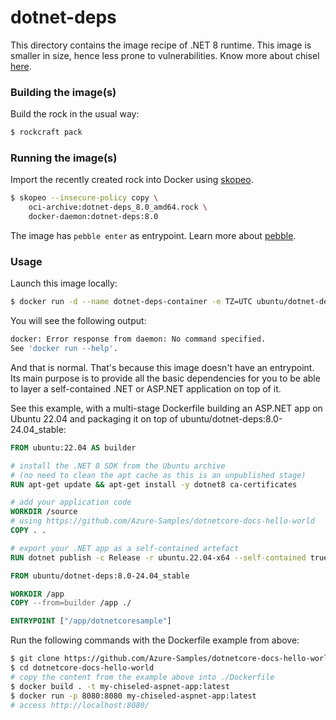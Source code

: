 # dotnet-deps

This directory contains the image recipe of .NET 8 runtime. This image is
smaller in size, hence less prone to vulnerabilities. Know more about chisel
[here](https://github.com/canonical/chisel).

### Building the image(s)

Build the rock in the usual way:

```sh
$ rockcraft pack
```

### Running the image(s)

Import the recently created rock into Docker using
[skopeo](https://github.com/containers/skopeo).

```sh
$ skopeo --insecure-policy copy \
	oci-archive:dotnet-deps_8.0_amd64.rock \
	docker-daemon:dotnet-deps:8.0
```

The image has `pebble enter` as entrypoint. Learn more about [pebble](https://github.com/canonical/pebble).


### Usage

Launch this image locally:

```sh
$ docker run -d --name dotnet-deps-container -e TZ=UTC ubuntu/dotnet-deps:8.0-24.04_stable
```

You will see the following output:

```sh
docker: Error response from daemon: No command specified.
See 'docker run --help'.
```

And that is normal. That's because this image doesn't have an entrypoint. Its
main purpose is to provide all the basic dependencies for you to be able to
layer a self-contained .NET or ASP.NET application on top of it.

See this example, with a multi-stage Dockerfile building an ASP.NET app on
Ubuntu 22.04 and packaging it on top of ubuntu/dotnet-deps:8.0-24.04_stable:

```Dockerfile
FROM ubuntu:22.04 AS builder

# install the .NET 8 SDK from the Ubuntu archive
# (no need to clean the apt cache as this is an unpublished stage)
RUN apt-get update && apt-get install -y dotnet8 ca-certificates

# add your application code
WORKDIR /source
# using https://github.com/Azure-Samples/dotnetcore-docs-hello-world
COPY . .

# export your .NET app as a self-contained artefact
RUN dotnet publish -c Release -r ubuntu.22.04-x64 --self-contained true -o /app

FROM ubuntu/dotnet-deps:8.0-24.04_stable

WORKDIR /app
COPY --from=builder /app ./

ENTRYPOINT ["/app/dotnetcoresample"]
```

Run the following commands with the Dockerfile example from above:

```sh
$ git clone https://github.com/Azure-Samples/dotnetcore-docs-hello-world.git
$ cd dotnetcore-docs-hello-world
# copy the content from the example above into ./Dockerfile
$ docker build . -t my-chiseled-aspnet-app:latest
$ docker run -p 8080:8080 my-chiseled-aspnet-app:latest
# access http://localhost:8080/
```
